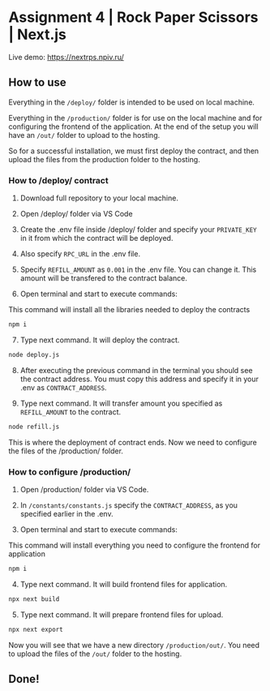 # Assignment 4 | Rock Paper Scissors | Next.js

Live demo: https://nextrps.npiv.ru/

## How to use

Everything in the `/deploy/` folder is intended to be used on local machine.

Everything in the `/production/` folder is for use on the local machine and for configuring the frontend of the application.
At the end of the setup you will have an `/out/` folder to upload to the hosting.

So for a successful installation, we must first deploy the contract, and then upload the files from the production folder to the hosting.

### How to /deploy/ contract

1. Download full repository to your local machine.

2. Open /deploy/ folder via VS Code

3. Create the .env file inside /deploy/ folder and specify your `PRIVATE_KEY` in it from which the contract will be deployed.

4. Also specify `RPC_URL` in the .env file.

5. Specify `REFILL_AMOUNT` as `0.001` in the .env file. You can change it. This amount will be transfered to the contract balance. 

6. Open terminal and start to execute commands:

This command will install all the libraries needed to deploy the contracts

```bash
npm i
```

7. Type next command. It will deploy the contract.

```bash
node deploy.js
```

8. Аfter executing the previous command in the terminal you should see the contract address. You must copy this address and specify it in your .env as `CONTRACT_ADDRESS`.


9. Type next command. It will transfer amount you specified as `REFILL_AMOUNT` to the contract.

```bash
node refill.js
```

This is where the deployment of contract ends. Now we need to configure the files of the /production/ folder.

### How to configure /production/

1. Open /production/ folder via VS Code.

2. In `/constants/constants.js` specify the `CONTRACT_ADDRESS`, as you specified earlier in the .env.

3. Open terminal and start to execute commands:

This command will install everything you need to configure the frontend for application

```bash
npm i
```

4. Type next command. It will build frontend files for application.

```bash
npx next build
```

5. Type next command. It will prepare frontend files for upload.

```bash
npx next export
```

Now you will see that we have a new directory `/production/out/`. You need to upload the files of the `/out/` folder to the hosting.

## Done!
